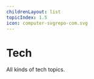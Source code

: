 ```yaml
---
childrenLayout: list
topicIndex: 1.5
icon: computer-svgrepo-com.svg
---
```

# Tech

All kinds of tech topics.
